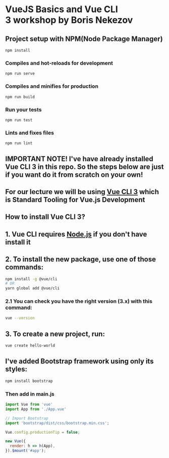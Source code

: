 # VueJS Basics and Vue CLI 3 workshop by Boris Nekezov

## Project setup with NPM(Node Package Manager)
```
npm install 
```

### Compiles and hot-reloads for development
```
npm run serve
```

### Compiles and minifies for production
```
npm run build
```

### Run your tests
```
npm run test
```

### Lints and fixes files
```
npm run lint
```
## IMPORTANT NOTE! I've have already installed Vue CLI 3 in this repo. So the steps below are just if you want do it from scratch on your own!

## For our lecture we will be using [Vue CLI 3](https://cli.vuejs.org/) which is Standard Tooling for Vue.js Development 

## How to install Vue CLI 3?

## 1. Vue CLI requires [Node.js](https://nodejs.org/en/) if you don't have install it

## 2. To install the new package, use one of those commands:

```sh
npm install -g @vue/cli
# OR
yarn global add @vue/cli
```

### 2.1 You can check you have the right version (3.x) with this command:

```sh
vue --version
```
## 3. To create a new project, run:

```sh
vue create hello-world
```

## I've added Bootstrap framework using only its styles:

```sh
npm install bootstrap
```

### Then add in main.js
```js
import Vue from 'vue'
import App from './App.vue'

// Import Bootstrap
import 'bootstrap/dist/css/bootstrap.min.css';

Vue.config.productionTip = false;

new Vue({
  render: h => h(App),
}).$mount('#app');
```



